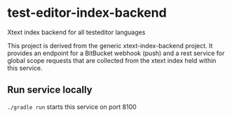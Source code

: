 # test-editor-index-backend
Xtext index backend for all testeditor languages

This project is derived from the generic xtext-index-backend project. 
It provides an endpoint for a BitBucket webhook (push) and a rest service for global scope requests that are collected from the xtext index held within this service.

## Run service locally

`./gradle run` starts this service on port 8100
